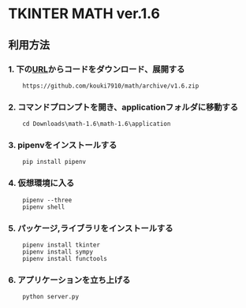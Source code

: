 # TKINTER MATH     ver.1.6

## 利用方法

### 1.  下の[URL](https://github.com/kouki7910/math/archive/v1.6.zip)からコードをダウンロード、展開する
        https://github.com/kouki7910/math/archive/v1.6.zip

### 2. コマンドプロンプトを開き、applicationフォルダに移動する
        cd Downloads\math-1.6\math-1.6\application

### 3. pipenvをインストールする
        pip install pipenv

### 4. 仮想環境に入る
        pipenv --three
        pipenv shell

### 5. パッケージ,ライブラリをインストールする
        pipenv install tkinter
        pipenv install sympy
        pipenv install functools

### 6. アプリケーションを立ち上げる
        python server.py
